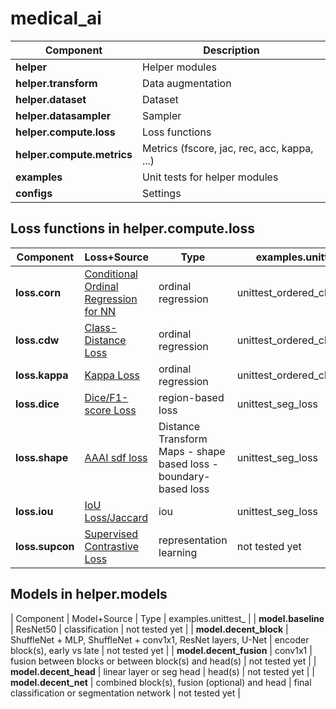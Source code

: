 # medical_ai


| Component | Description |
| --- | --- |
| **helper** | Helper modules |
| **helper.transform** | Data augmentation |
| **helper.dataset** | Dataset |
| **helper.datasampler** | Sampler |
| **helper.compute.loss** | Loss functions |
| **helper.compute.metrics** | Metrics (fscore, jac, rec, acc, kappa, ...) |
| **examples** | Unit tests for helper modules |
| **configs** | Settings |


## Loss functions in **helper.compute.loss**
| Component | Loss+Source | Type | examples.unittest_ |
| --- | --- | --- | --- |
| **loss.corn** | [Conditional Ordinal Regression for NN](https://github.com/Raschka-research-group/coral-pytorch) | ordinal regression | unittest_ordered_class_loss |
| **loss.cdw** | [Class-Distance Loss](https://github.com/GorkemP/labeled-images-for-ulcerative-colitis/blob/main/utils/loss.py) | ordinal regression | unittest_ordered_class_loss |
| **loss.kappa** | [Kappa Loss](https://www.kaggle.com/gennadylaptev/qwk-loss-for-pytorch) | ordinal regression | unittest_ordered_class_loss |
| **loss.dice** | [Dice/F1-score Loss](https://github.com/qubvel/segmentation_models.pytorch) | region-based loss | unittest_seg_loss |
| **loss.shape** | [AAAI sdf loss](https://github.com/JunMa11/SegWithDistMap/blob/master/code/train_LA_AAAISDF.py) | Distance Transform Maps - shape based loss - boundary-based loss | unittest_seg_loss |
| **loss.iou** | [IoU Loss/Jaccard](https://github.com/qubvel/segmentation_models.pytorch/blob/master/segmentation_models_pytorch/losses/jaccard.py) | iou | unittest_seg_loss |
| **loss.supcon** | [Supervised Contrastive Loss](https://github.com/HobbitLong/SupContrast/blob/master/losses.py) | representation learning | not tested yet |

## Models in **helper.models**
| Component | Model+Source | Type | examples.unittest_ |
| **model.baseline** | ResNet50 | classification | not tested yet |
| **model.decent_block** | ShuffleNet + MLP, ShuffleNet + conv1x1, ResNet layers, U-Net | encoder block(s), early vs late | not tested yet |
| **model.decent_fusion** | conv1x1 | fusion between blocks or between block(s) and head(s) | not tested yet |
| **model.decent_head** | linear layer or seg head | head(s) | not tested yet |
| **model.decent_net** | combined block(s), fusion (optional) and head | final classification or segmentation network | not tested yet |
